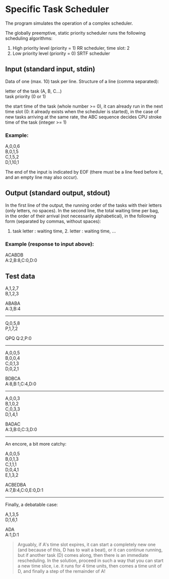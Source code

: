 # Specific Task Scheduler
The program simulates the operation of a complex scheduler.

The globally preemptive, static priority scheduler runs the following scheduling algorithms:
1.  High priority level (priority = 1) RR scheduler, time slot: 2
2.  Low priority level (priority = 0) SRTF scheduler

## Input (standard input, stdin)
Data of one (max. 10) task per line. Structure of a line (comma separated):

letter of the task (A, B, C...)  
task priority (0 or 1)

the start time of the task (whole number >= 0), it can already run in the next time slot (0: it already exists when the scheduler is started), in the case of new tasks arriving at the same rate, the ABC sequence decides
CPU stroke time of the task (integer >= 1)

### Example:

A,0,0,6  
B,0,1,5  
C,1,5,2  
D,1,10,1

The end of the input is indicated by EOF (there must be a line feed before it, and an empty line may also occur).

## Output (standard output, stdout)
In the first line of the output, the running order of the tasks with their letters (only letters, no spaces).
In the second line, the total waiting time per bag, in the order of their arrival (not necessarily alphabetical), in the following form (separated by commas, without spaces):

1. task letter : waiting time, 2. letter : waiting time, ...

### Example (response to input above):

ACABDB  
A:2,B:8,C:0,D:0

## Test data

A,1,2,7  
B,1,2,3

ABABA  
A:3,B:4

----

Q,0,5,8  
P,1,7,2  

QPQ 
Q:2,P:0

----

A,0,0,5  
B,0,0,4  
C,0,1,3  
D,0,2,1  

BDBCA  
A:8,B:1,C:4,D:0

----

A,0,0,3  
B,1,0,2  
C,0,3,3  
D,1,4,1  

BADAC  
A:3,B:0,C:3,D:0

----

An encore, a bit more catchy:

A,0,0,5  
B,0,1,3  
C,1,1,1  
D,0,4,1  
E,1,3,2

ACBEDBA  
A:7,B:4,C:0,E:0,D:1

----

Finally, a debatable case:

A,1,3,5  
D,1,6,1 

ADA   
A:1,D:1

> Arguably, if A's time slot expires, it can start a completely new one (and because of this, D has to wait a beat), or it can continue running, but if another task (D) comes along, then there is an immediate rescheduling. In the solution, proceed in such a way that you can start a new time slice, i.e. it runs for 4 time units, then comes a time unit of D, and finally a step of the remainder of A!
